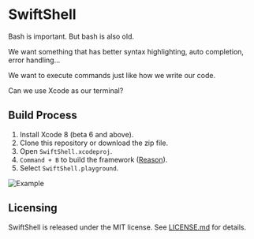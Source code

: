 # SwiftShell

Bash is important. But bash is also old.

We want something that has better syntax highlighting, auto completion, error handling...

We want to execute commands just like how we write our code.

Can we use Xcode as our terminal?

## Build Process

1. Install Xcode 8 (beta 6 and above).
2. Clone this repository or download the zip file.
3. Open `SwiftShell.xcodeproj`.
4. `Command + B` to build the framework ([Reason](https://developer.apple.com/library/ios/recipes/Playground_Help/Chapters/ImportFramework.html)).
5. Select `SwiftShell.playground`.

![Example](https://cloud.githubusercontent.com/assets/3337361/17514176/bf2654c6-5e63-11e6-94bb-7f26bc151753.png)

## Licensing

SwiftShell is released under the MIT license. See [LICENSE.md](LICENSE.md) for details.

